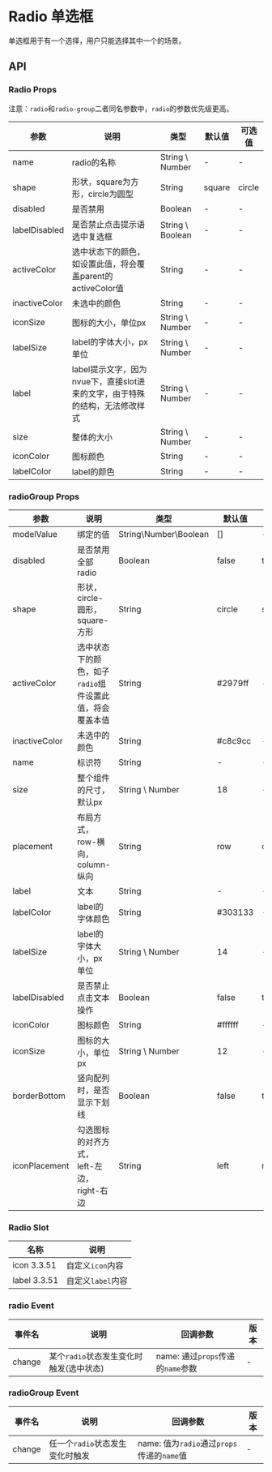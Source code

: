 # Radio 单选框

单选框用于有一个选择，用户只能选择其中一个的场景。

## API

### Radio Props

注意：`radio`和`radio-group`二者同名参数中，`radio`的参数优先级更高。

| 参数 | 说明 | 类型 | 默认值 | 可选值 |
|------|------|------|--------|--------|
| name | radio的名称 | String \ Number | - | - |
| shape | 形状，square为方形，circle为圆型 | String | square | circle |
| disabled | 是否禁用 | Boolean | - | - |
| labelDisabled | 是否禁止点击提示语选中复选框 | String \ Boolean | - | - |
| activeColor | 选中状态下的颜色，如设置此值，将会覆盖parent的activeColor值 | String | - | - |
| inactiveColor | 未选中的颜色 | String | - | - |
| iconSize | 图标的大小，单位px | String \ Number | - | - |
| labelSize | label的字体大小，px单位 | String \ Number | - | - |
| label | label提示文字，因为nvue下，直接slot进来的文字，由于特殊的结构，无法修改样式 | String \ Number | - | - |
| size | 整体的大小 | String \ Number | - | - |
| iconColor | 图标颜色 | String | - | - |
| labelColor | label的颜色 | String | - | - |

### radioGroup Props

| 参数 | 说明 | 类型 | 默认值 | 可选值 |
|------|------|------|--------|--------|
| modelValue | 绑定的值 | String\Number\Boolean | [] | - |
| disabled | 是否禁用全部radio | Boolean | false | true |
| shape | 形状，circle-圆形，square-方形 | String | circle | square |
| activeColor | 选中状态下的颜色，如子`radio`组件设置此值，将会覆盖本值 | String | #2979ff | - |
| inactiveColor | 未选中的颜色 | String | #c8c9cc | - |
| name | 标识符 | String | - | - |
| size | 整个组件的尺寸，默认px | String \ Number | 18 | - |
| placement | 布局方式，row-横向，column-纵向 | String | row | column |
| label | 文本 | String | - | - |
| labelColor | label的字体颜色 | String | #303133 | - |
| labelSize | label的字体大小，px单位 | String \ Number | 14 | - |
| labelDisabled | 是否禁止点击文本操作 | Boolean | false | true |
| iconColor | 图标颜色 | String | #ffffff | - |
| iconSize | 图标的大小，单位px | String \ Number | 12 | - |
| borderBottom | 竖向配列时，是否显示下划线 | Boolean | false | true |
| iconPlacement | 勾选图标的对齐方式，left-左边，right-右边 | String | left | right |

### Radio Slot

| 名称 | 说明 |
|------|------|
| icon <span class="badge tip">3.3.51</span> | 自定义`icon`内容 |
| label <span class="badge tip">3.3.51</span> | 自定义`label`内容 |

### radio Event

| 事件名 | 说明 | 回调参数 | 版本 |
|------|------|--------|------|
| change | 某个`radio`状态发生变化时触发(选中状态) | name: 通过`props`传递的`name`参数 | - |

### radioGroup Event

| 事件名 | 说明 | 回调参数 | 版本 |
|------|------|--------|------|
| change | 任一个`radio`状态发生变化时触发 | name: 值为`radio`通过`props`传递的`name`值 | - |